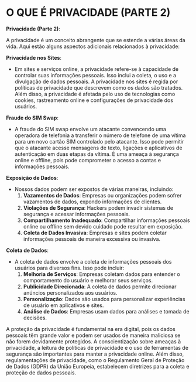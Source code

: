 # O QUE É PRIVACIDADE (PARTE 2)
**Privacidade (Parte 2)**:

A privacidade é um conceito abrangente que se estende a várias áreas da vida. Aqui estão alguns aspectos adicionais relacionados à privacidade:

**Privacidade nos Sites**:
- Em sites e serviços online, a privacidade refere-se à capacidade de controlar suas informações pessoais. Isso inclui a coleta, o uso e a divulgação de dados pessoais. A privacidade nos sites é regida por políticas de privacidade que descrevem como os dados são tratados. Além disso, a privacidade é afetada pelo uso de tecnologias como cookies, rastreamento online e configurações de privacidade dos usuários.

**Fraude do SIM Swap**:
- A fraude do SIM swap envolve um atacante convencendo uma operadora de telefonia a transferir o número de telefone de uma vítima para um novo cartão SIM controlado pelo atacante. Isso pode permitir que o atacante acesse mensagens de texto, ligações e aplicativos de autenticação em duas etapas da vítima. É uma ameaça à segurança online e offline, pois pode comprometer o acesso a contas e informações pessoais.

**Exposição de Dados**:
- Nossos dados podem ser expostos de várias maneiras, incluindo:
  1. **Vazamentos de Dados**: Empresas ou organizações podem sofrer vazamentos de dados, expondo informações de clientes.
  2. **Violações de Segurança**: Hackers podem invadir sistemas de segurança e acessar informações pessoais.
  3. **Compartilhamento Inadequado**: Compartilhar informações pessoais online ou offline sem devido cuidado pode resultar em exposição.
  4. **Coleta de Dados Invasiva**: Empresas e sites podem coletar informações pessoais de maneira excessiva ou invasiva.

**Coleta de Dados**:
- A coleta de dados envolve a coleta de informações pessoais dos usuários para diversos fins. Isso pode incluir:
  1. **Melhoria de Serviços**: Empresas coletam dados para entender o comportamento do usuário e melhorar seus serviços.
  2. **Publicidade Direcionada**: A coleta de dados permite direcionar anúncios personalizados aos usuários.
  3. **Personalização**: Dados são usados para personalizar experiências de usuário em aplicativos e sites.
  4. **Análise de Dados**: Empresas usam dados para análises e tomada de decisões.

A proteção da privacidade é fundamental na era digital, pois os dados pessoais têm grande valor e podem ser usados de maneira maliciosa se não forem devidamente protegidos. A conscientização sobre ameaças à privacidade, a leitura de políticas de privacidade e o uso de ferramentas de segurança são importantes para manter a privacidade online. Além disso, regulamentações de privacidade, como o Regulamento Geral de Proteção de Dados (GDPR) da União Europeia, estabelecem diretrizes para a coleta e proteção de dados pessoais.